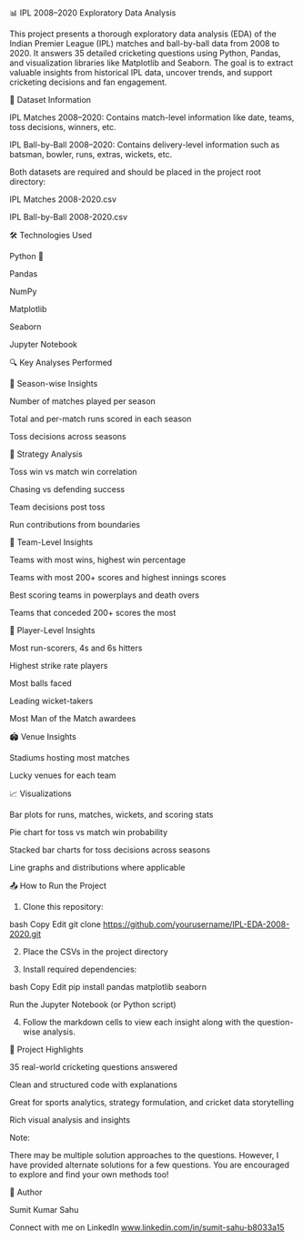 📊 IPL 2008–2020 Exploratory Data Analysis

This project presents a thorough exploratory data analysis (EDA) of the Indian Premier League (IPL) matches and ball-by-ball data from 2008 to 2020. It answers 35 detailed cricketing questions using Python, Pandas, and visualization libraries like Matplotlib and Seaborn. The goal is to extract valuable insights from historical IPL data, uncover trends, and support cricketing decisions and fan engagement.

📁 Dataset Information

IPL Matches 2008–2020: Contains match-level information like date, teams, toss decisions, winners, etc.

IPL Ball-by-Ball 2008–2020: Contains delivery-level information such as batsman, bowler, runs, extras, wickets, etc.

Both datasets are required and should be placed in the project root directory:

IPL Matches 2008-2020.csv

IPL Ball-by-Ball 2008-2020.csv

🛠️ Technologies Used

Python 🐍

Pandas

NumPy

Matplotlib

Seaborn

Jupyter Notebook

🔍 Key Analyses Performed

📅 Season-wise Insights

Number of matches played per season

Total and per-match runs scored in each season

Toss decisions across seasons

🧠 Strategy Analysis

Toss win vs match win correlation

Chasing vs defending success

Team decisions post toss

Run contributions from boundaries

🏏 Team-Level Insights

Teams with most wins, highest win percentage

Teams with most 200+ scores and highest innings scores

Best scoring teams in powerplays and death overs

Teams that conceded 200+ scores the most

📌 Player-Level Insights

Most run-scorers, 4s and 6s hitters

Highest strike rate players

Most balls faced

Leading wicket-takers

Most Man of the Match awardees

🏟️ Venue Insights

Stadiums hosting most matches

Lucky venues for each team

📈 Visualizations

Bar plots for runs, matches, wickets, and scoring stats

Pie chart for toss vs match win probability

Stacked bar charts for toss decisions across seasons

Line graphs and distributions where applicable

📤 How to Run the Project

1. Clone this repository:

bash
Copy
Edit
git clone https://github.com/yourusername/IPL-EDA-2008-2020.git

2. Place the CSVs in the project directory

3. Install required dependencies:

bash
Copy
Edit
pip install pandas matplotlib seaborn

Run the Jupyter Notebook (or Python script)

4. Follow the markdown cells to view each insight along with the question-wise analysis.


📌 Project Highlights

35 real-world cricketing questions answered

Clean and structured code with explanations

Great for sports analytics, strategy formulation, and cricket data storytelling

Rich visual analysis and insights

Note: 

There may be multiple solution approaches to the questions. However, I have provided alternate solutions for a few questions. You are encouraged to explore and find your own methods too!

📧 Author

Sumit Kumar Sahu

Connect with me on LinkedIn 
www.linkedin.com/in/sumit-sahu-b8033a15
